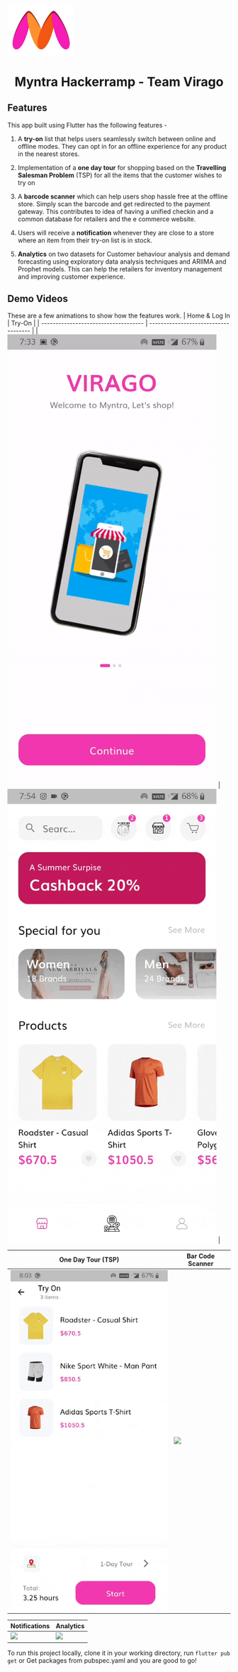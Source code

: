 <p>
    <img alt="Myntra" src="/Myntra_App/assets/images/myntralogo.png" width="150">
</p>

<h1 align="center">
    Myntra Hackerramp - Team Virago
</h1>

## Features

This app built using Flutter has the following features - 

1. A **try-on** list that helps users seamlessly switch between online and offline modes. They can opt in for an offline experience for any product in the nearest stores.

2. Implementation of a **one day tour** for shopping based on the **Travelling Salesman Problem** (TSP) for all the items that the customer wishes to try on

3. A **barcode scanner** which can help users shop hassle free at the offline store. Simply scan the barcode and get redirected to the payment gateway. This contributes to idea of having a unified checkin and a common database for retailers and the e commerce website.

4. Users will receive a **notification** whenever they are close to a store where an item from their try-on list is in stock.

5. **Analytics** on two datasets for Customer behaviour analysis and demand forecasting using exploratory data analysis techniques and ARIIMA and Prophet models. This can help the retailers for inventory management and improving customer experience.

## Demo Videos

These are a few animations to show how the features work.
| Home & Log In                              | Try-On                             |
| ------------------------------------ | ------------------------------------ |
| ![](/demo_gifs/intro.gif) | ![](/demo_gifs/newTryOn.gif) |

| One Day Tour (TSP)                              | Bar Code Scanner                             |
| ------------------------------------ | ------------------------------------ |
| ![](/demo_gifs/map.gif) | ![](/demo_gifs/newBarCode.gif) |

| Notifications                             | Analytics                             |
| ------------------------------------ | ------------------------------------ |
| ![](/demo_gifs/notification) | ![](/demo_gifs/analytics.gif) |

To run this project locally, clone it in your working directory, run `flutter pub get` or Get packages from pubspec.yaml and you are good to go!
